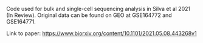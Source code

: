Code used for bulk and single-cell sequencing analysis in Silva et al 2021 (In Review). Original data can be found on GEO at GSE164772 and GSE164771. 

Link to paper: https://www.biorxiv.org/content/10.1101/2021.05.08.443268v1


